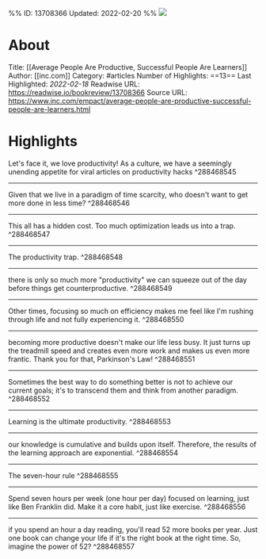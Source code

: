 %%
ID: 13708366
Updated: 2022-02-20
%%
![](https://readwise-assets.s3.amazonaws.com/static/images/article0.00998d930354.png)

# About
Title: [[Average People Are Productive, Successful People Are Learners]]
Author: [[inc.com]]
Category: #articles
Number of Highlights: ==13==
Last Highlighted: *2022-02-18*
Readwise URL: https://readwise.io/bookreview/13708366
Source URL: https://www.inc.com/empact/average-people-are-productive-successful-people-are-learners.html


# Highlights 
Let's face it, we love productivity! As a culture, we have a seemingly unending appetite for viral articles on productivity hacks  ^288468545

---

Given that we live in a paradigm of time scarcity, who doesn't want to get more done in less time?  ^288468546

---

This all has a hidden cost. Too much optimization leads us into a trap.  ^288468547

---

The productivity trap.  ^288468548

---

there is only so much more "productivity" we can squeeze out of the day before things get counterproductive.  ^288468549

---

Other times, focusing so much on efficiency makes me feel like I'm rushing through life and not fully experiencing it.  ^288468550

---

becoming more productive doesn't make our life less busy. It just turns up the treadmill speed and creates even more work and makes us even more frantic. Thank you for that, Parkinson's Law!  ^288468551

---

Sometimes the best way to do something better is not to achieve our current goals; it's to transcend them and think from another paradigm.  ^288468552

---

Learning is the ultimate productivity.  ^288468553

---

our knowledge is cumulative and builds upon itself. Therefore, the results of the learning approach are exponential.  ^288468554

---

The seven-hour rule  ^288468555

---

Spend seven hours per week (one hour per day) focused on learning, just like Ben Franklin did. Make it a core habit, just like exercise.  ^288468556

---

if you spend an hour a day reading, you'll read 52 more books per year. Just one book can change your life if it's the right book at the right time. So, imagine the power of 52?  ^288468557

